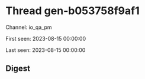 # Thread gen-b053758f9af1
Channel: io_qa_pm

First seen: 2023-08-15 00:00:00

Last seen: 2023-08-15 00:00:00

## Digest


